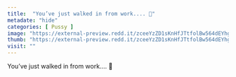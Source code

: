 ```yaml
---
title:  "You’ve just walked in from work.... 👀"
metadate: "hide"
categories: [ Pussy ]
image: "https://external-preview.redd.it/zceeYzZD1sKnHfJTtfolBw564dEYhgt7pGtAqBH5IW4.jpg?auto=webp&s=d98711dd90b6d3d04cd37a83aa796a29f9e935cf"
thumb: "https://external-preview.redd.it/zceeYzZD1sKnHfJTtfolBw564dEYhgt7pGtAqBH5IW4.jpg?width=320&crop=smart&auto=webp&s=afa7e638412c0e8229f23e01e8e99816d4659813"
visit: ""
---
```

You’ve just walked in from work.... 👀
